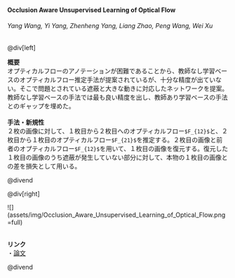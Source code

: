 #### Occlusion Aware Unsupervised Learning of Optical Flow
###### Yang Wang, Yi Yang, Zhenheng Yang, Liang Zhao, Peng Wang, Wei Xu

@div[left]

__概要__<br>
オプティカルフローのアノテーションが困難であることから、教師なし学習ベースのオプティカルフロー推定手法が提案されているが、十分な精度が出ていない。そこで問題とされている遮蔽と大きな動きに対応したネットワークを提案。教師なし学習ベースの手法では最も良い精度を出し、教師あり学習ベースの手法とのギャップを埋めた。<br>
<br>
__手法・新規性__<br>
２枚の画像に対して、１枚目から２枚目へのオプティカルフロー`$F_{12}$`と、２枚目から１枚目のオプティカルフロー`$F_{21}$`を推定する。２枚目の画像と前者のオプティカルフロー`$F_{12}$`を用いて、１枚目の画像を復元する。復元した１枚目の画像のうち遮蔽が発生していない部分に対して、本物の１枚目の画像との差を損失として用いる。<br>

@divend

@div[right]

![](assets/img/Occlusion_Aware_Unsupervised_Learning_of_Optical_Flow.png =full)<br>
<br>

__リンク__<br>
・[論文](https://arxiv.org/pdf/1711.05890.pdf)<br>

@divend